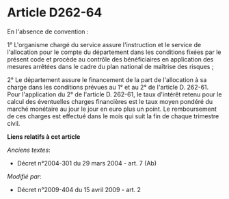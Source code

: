 # Article D262-64

En l'absence de convention : 

1° L'organisme chargé du service assure l'instruction et le service de l'allocation pour le compte du département dans les
conditions fixées par le présent code et procède au contrôle des bénéficiaires en application des mesures arrêtées dans le
cadre du plan national de maîtrise des risques ; 

2° Le département assure le financement de la part de l'allocation à sa charge dans les conditions prévues au 1° et au 2° de
l'article D. 262-61. Pour l'application du 2° de l'article D. 262-61, le taux d'intérêt retenu pour le calcul des éventuelles
charges financières est le taux moyen pondéré du marché monétaire au jour le jour en euro plus un point. Le remboursement de
ces charges est effectué dans le mois qui suit la fin de chaque trimestre civil.

**Liens relatifs à cet article**

_Anciens textes_:

  - Décret n°2004-301 du 29 mars 2004 - art. 7 (Ab)

_Modifié par_:

  - Décret n°2009-404 du 15 avril 2009 - art. 2
